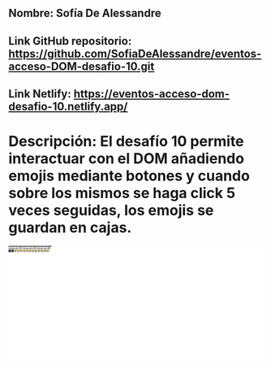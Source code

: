 ## Nombre: Sofía De Alessandre
## Link GitHub repositorio: https://github.com/SofiaDeAlessandre/eventos-acceso-DOM-desafio-10.git
## Link Netlify: https://eventos-acceso-dom-desafio-10.netlify.app/

# Descripción: El desafío 10 permite interactuar con el DOM añadiendo emojis mediante botones y cuando sobre los mismos se haga click 5 veces seguidas, los emojis se guardan en cajas.

![](assets/img-readme.png)